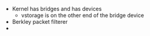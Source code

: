 - Kernel has bridges and has devices
	- vstorage is on the other end of the bridge device
- Berkley packet filterer
-